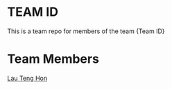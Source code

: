 # TEAM ID
This is a team repo for members of the team {Team ID}

# Team Members

[Lau Teng Hon](members/LauTengHon.md)

